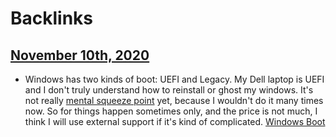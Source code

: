 
# Backlinks
## [November 10th, 2020](<November 10th, 2020.md>)
- Windows has two kinds of boot: UEFI and Legacy. My Dell laptop is UEFI and I don't truly understand how to reinstall or ghost my windows. It's not really [mental squeeze point](<mental squeeze point.md>) yet, because I wouldn't do it many times now. So for things happen sometimes only, and the price is not much, I think I will use external support if it's kind of complicated. [Windows Boot](<Windows Boot.md>)

